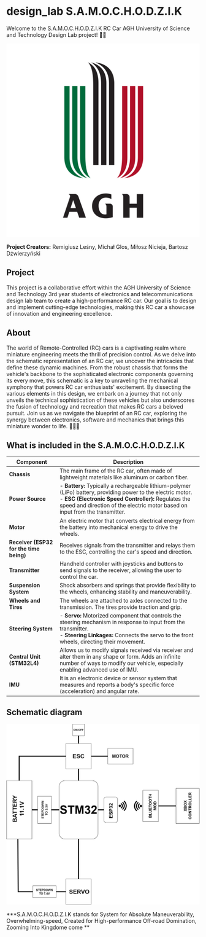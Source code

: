 # design_lab S.A.M.O.C.H.O.D.Z.I.K

Welcome to the S.A.M.O.C.H.O.D.Z.I.K RC Car AGH University of Science and Technology Design Lab project! 🚗🔧

![RC Car Image](/images/Znak_graficzny_AGH.svg.png)

**Project Creators:** Remigiusz Leśny, Michał Glos, Miłosz Nicieja, Bartosz Dźwierzyński 

## Project
  
This project is a collaborative effort within the AGH University of Science and Technology 3rd year students of electronics and telecommunications design lab team to create a high-performance RC car. Our goal is to design and implement cutting-edge technologies, making this RC car a showcase of innovation and engineering excellence. 

## About 

The world of Remote-Controlled (RC) cars is a captivating realm where miniature engineering meets the thrill of precision control. As we delve into the schematic representation of an RC car, we uncover the intricacies that define these dynamic machines. From the robust chassis that forms the vehicle's backbone to the sophisticated electronic components governing its every move, this schematic is a key to unraveling the mechanical symphony that powers RC car enthusiasts' excitement. By dissecting the various elements in this design, we embark on a journey that not only unveils the technical sophistication of these vehicles but also underscores the fusion of technology and recreation that makes RC cars a beloved pursuit. Join us as we navigate the blueprint of an RC car, exploring the synergy between electronics, software and mechanics that brings this miniature wonder to life. 🏁🔧🤖


## What is included in the S.A.M.O.C.H.O.D.Z.I.K

| Component                                 | Description                                                                                                                                              |
|-------------------------------------------|----------------------------------------------------------------------------------------------------------------------------------------------------------|
| **Chassis**                               | The main frame of the RC car, often made of lightweight materials like aluminum or carbon fiber.                                                           |
| **Power Source**                          | - **Battery:** Typically a rechargeable lithium-polymer (LiPo) battery, providing power to the electric motor. <br> - **ESC (Electronic Speed Controller):** Regulates the speed and direction of the electric motor based on input from the transmitter. |
| **Motor**                                 | An electric motor that converts electrical energy from the battery into mechanical energy to drive the wheels.                                            |
| **Receiver (ESP32 for the time being)**   | Receives signals from the transmitter and relays them to the ESC, controlling the car's speed and direction.                                                |
| **Transmitter**                           | Handheld controller with joysticks and buttons to send signals to the receiver, allowing the user to control the car.                                      |
| **Suspension System**                     | Shock absorbers and springs that provide flexibility to the wheels, enhancing stability and maneuverability.                                               |
| **Wheels and Tires**                      | The wheels are attached to axles connected to the transmission. The tires provide traction and grip.                                                        |
| **Steering System**                       | - **Servo:** Motorized component that controls the steering mechanism in response to input from the transmitter. <br> - **Steering Linkages:** Connects the servo to the front wheels, directing their movement. |
| **Central Unit (STM32L4)**                | Allows us to modify signals received via receiver and alter them in any shape or form. Adds an infinite number of ways to modify our vehicle, especially enabling advanced use of IMU.                                       |
| **IMU**                                   | It is an electronic device or sensor system that measures and reports a body's specific force (acceleration) and angular rate.                               |


  ## Schematic diagram

![schematic diagram Image](images/Schematic.drawio.png)


***S.A.M.O.C.H.O.D.Z.I.K stands for System for Absolute Maneuverability, Overwhelming-speed, Created for High-performance Off-road Domination, Zooming Into Kingdome come **
